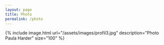 ```yaml
---
layout: page
title: Photo
permalink: /photo
---
```

{% include image.html url="/assets/images/profil3.jpg" description="Photo Paula Harder" size="100" %}
